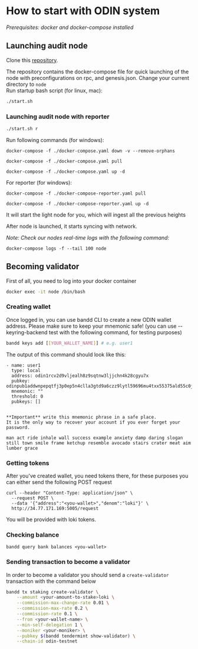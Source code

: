 # How to start with ODIN system

_Prerequisites: docker and docker-compose installed_

## Launching audit node

Clone this [repository](https://github.com/GeoDB-Limited/odin-testnet-public-tools).

The repository contains the docker-compose file for quick launching of the node with preconfigurations on rpc, and genesis.json.
Change your current directory to ```node``` <br>
Run startup bash script (for linux, mac):
```bash
./start.sh
```

### Launching audit node with reporter
```bash
./start.sh r
```

Run following commands (for windows):
```
docker-compose -f ./docker-compose.yaml down -v --remove-orphans

docker-compose -f ./docker-compose.yaml pull

docker-compose -f ./docker-compose.yaml up -d
```

For reporter (for windows):
```
docker-compose -f ./docker-compose-reporter.yaml pull

docker-compose -f ./docker-compose-reporter.yaml up -d
```

It will start the light node for you, which will ingest all the previous heights

After node is launched, it starts syncing with network.

_Note: Check our nodes real-time logs with the following command:_

```docker-compose logs -f --tail 100 node```

## Becoming validator
First of all, you need to log into your docker container

```bash
docker exec -it node /bin/bash
```
### Creating wallet
Once logged in, you can use bandd CLI to create a new ODIN wallet address. Please make sure to keep your mnemonic safe!
(you can use --keyring-backend test with the following command, for testing purposes)
```bash
bandd keys add [[YOUR_WALLET_NAME]] # e.g. user1
```

The output of this command should look like this:

```
- name: user1
  type: local
  address: odin1rcv2d9vljealh8z9sqtnw3ljjchn4k28cgyu7x
  pubkey: odinpub1addwnpepqtfj3p0ep5n4clla3gtd9a6czz9lytl59696mu4txx55375ald55c0jz2j9
  mnemonic: ""
  threshold: 0
  pubkeys: []


**Important** write this mnemonic phrase in a safe place.
It is the only way to recover your account if you ever forget your password.

man act ride inhale wall success example anxiety damp daring slogan still town smile frame ketchup resemble avocado stairs crater meat aim lumber grace
```

### Getting tokens
After you've created wallet, you need tokens there, for these purposes you can either send the following POST request
```
curl --header "Content-Type: application/json" \
  --request POST \
  --data '{"address":"<you-wallet>","denom":"loki"}' \
  http://34.77.171.169:5005/request
```
You will be provided with loki tokens.

### Checking balance 
```
bandd query bank balances <you-wallet>
```

### Sending transaction to become a validator
In order to become a validator you should send a ```create-validator``` transaction with the command below
```bash
bandd tx staking create-validator \
    --amount <your-amount-to-stake>loki \
    --commission-max-change-rate 0.01 \
    --commission-max-rate 0.2 \
    --commission-rate 0.1 \
    --from <your-wallet-name> \
    --min-self-delegation 1 \
    --moniker <your-moniker> \
    --pubkey $(bandd tendermint show-validator) \
    --chain-id odin-testnet
```